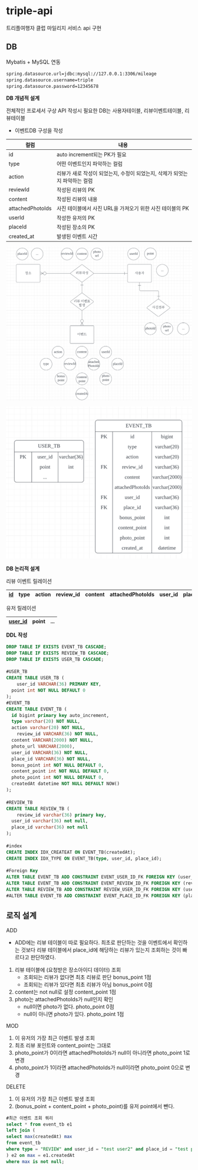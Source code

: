 # triple-api

트리플여행자 클럽 마일리지 서비스 api 구현





## DB

Mybatis + MySQL 연동

~~~xml
spring.datasource.url=jdbc:mysql://127.0.0.1:3306/mileage
spring.datasource.username=triple
spring.datasource.password=12345678
~~~



**DB 개념적 설계**

전체적인 프로세서 구상
API 작성시 필요한 DB는 사용자테이블, 리뷰이벤트테이블, 리뷰테이블

* 이벤트DB 구성을 작성

| 컬럼             | 내용                                                         |
| ---------------- | ------------------------------------------------------------ |
| id               | auto increment되는 PK가 필요                                 |
| type             | 어떤 이벤트인지 파악하는 컬럼                                |
| action           | 리뷰가 새로 작성이 되었는지, 수정이 되었는지, 삭제가 되엇는지 파악하는 컬럼 |
| reviewId         | 작성된 리뷰의 PK                                             |
| content          | 작성된 리뷰의 내용                                           |
| attachedPhotoIds | 사진 테이블에서 사진 URL을 가져오기 위한 사진 테이블의 PK    |
| userId           | 작성한 유저의 PK                                             |
| placeId          | 작성된 장소의 PK                                             |
| created_at       | 발생된 이벤트 시간                                           |



![image-20220627234421001](README-images/image-20220627234421001.png)

![image-20220627234249971](README-images/image-20220627234249971.png)



**DB 논리적 설계**

리뷰 이벤트 릴레이션

| <u>id</u> | type | action | review_id | content | attachedPhotoIds | user_id | place_id |
| --------- | ---- | ------ | --------- | ------- | ---------------- | ------- | -------- |

유저 릴레이션

| <u>user_id</u> | point | ...  |
| -------------- | ----- | ---- |



**DDL 작성**

~~~sql
DROP TABLE IF EXISTS EVENT_TB CASCADE;
DROP TABLE IF EXISTS REVIEW_TB CASCADE;
DROP TABLE IF EXISTS USER_TB CASCADE;

#USER_TB
CREATE TABLE USER_TB (
	user_id VARCHAR(36) PRIMARY KEY,
  point int NOT NULL DEFAULT 0
);
#EVENT_TB
CREATE TABLE EVENT_TB (
  id bigint primary key auto_increment,
  type varchar(20) NOT NULL,
  action varchar(20) NOT NULL,
	review_id VARCHAR(36) NOT NULL,
  content VARCHAR(2000) NOT NULL,
  photo_url VARCHAR(2000),
  user_id VARCHAR(36) NOT NULL,
  place_id VARCHAR(36) NOT NULL,
  bonus_point int NOT NULL DEFAULT 0,
  content_point int NOT NULL DEFAULT 0,
  photo_point int NOT NULL DEFAULT 0,
  createdAt datetime NOT NULL DEFAULT NOW()
);

#REVIEW_TB
CREATE TABLE REVIEW_TB (
	review_id varchar(36) primary key,
  user_id varchar(36) not null,
  place_id varchar(36) not null
);

#index
CREATE INDEX IDX_CREATEAT ON EVENT_TB(createdAt);
CREATE INDEX IDX_TYPE ON EVENT_TB(type, user_id, place_id);

#Foreign Key
ALTER TABLE EVENT_TB ADD CONSTRAINT EVENT_USER_ID_FK FOREIGN KEY (user_id) REFERENCES USER_TB (user_id) ON DELETE CASCADE ON UPDATE CASCADE;
ALTER TABLE EVENT_TB ADD CONSTRAINT EVENT_REVIEW_ID_FK FOREIGN KEY (review_id) REFERENCES REVIEW_TB (review_id) ON DELETE CASCADE ON UPDATE CASCADE;
ALTER TABLE REVIEW_TB ADD CONSTRAINT REVIEW_USER_ID_FK FOREIGN KEY (user_id) REFERENCES USER_TB (user_id) ON DELETE CASCADE ON UPDATE CASCADE;
#ALTER TABLE EVENT_TB ADD CONSTRAINT EVENT_PLACE_ID_FK FOREIGN KEY (place_id) REFERENCES PLACE_TB (place_id) ON DELETE CASCADE ON UPDATE CASCADE;
~~~



## 로직 설계

ADD

* ADD에는 리뷰 테이블이 따로 필요하다. 최초로 판단하는 것을 이벤트에서 확인하는 것보다 리뷰 테이블에서 place_id에 해당하는 리뷰가 있는지 조회하는 것이 빠르다고 판단하였다.

1. 리뷰 테이블에 (요청받은 장소아이디 데이터) 조회
   * 조회되는 리뷰가 없다면 최초 리뷰로 판단 bonus_point 1점
   * 조회되는 리뷰가 있다면 최초 리뷰가 아님 bonus_point 0점
2. content는 not null로 설정 content_point 1점
3. photo는 attachedPhotoIds가 null인지 확인
   * null이면 photo가 없다. photo_point 0점
   * null이 아니면 photo가 있다. photo_point 1점

MOD

1. 이 유저의 가장 최근 이벤트 발생 조회
2. 최초 리뷰 포인트와 content_point는 그대로
3. photo_point가 0이라면 attachedPhotoIds가 null이 아니라면 photo_point 1로 변경
4. photo_point가 1이라면 attachedPhotoIds가 null이라면 photo_point 0으로 변경

DELETE

1. 이 유저의 가장 최근 이벤트 발생 조회
2. (bonus_point + content_point + photo_point)를 유저 point에서 뺀다.

~~~sql
#최근 이벤트 조회 쿼리
select * from event_tb e1
left join (
select max(createdAt) max
from event_tb
where type = "REVIEW" and user_id = "test user2" and place_id = "test place"
) e2 on max = e1.createdAt
where max is not null;
~~~

